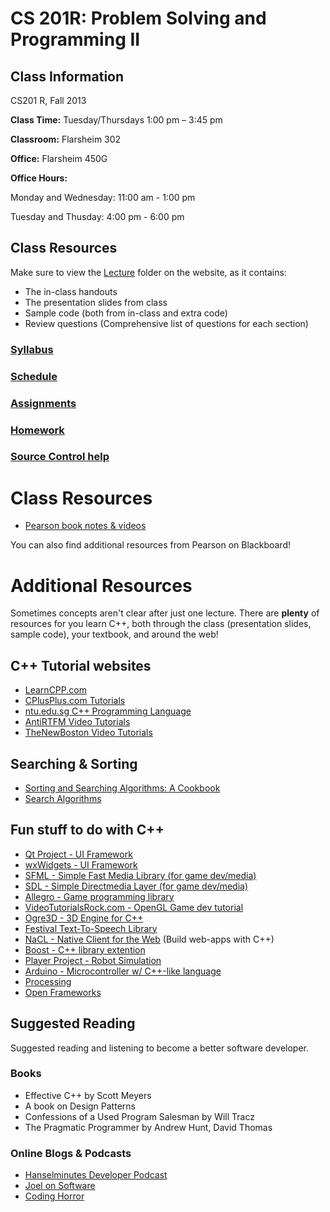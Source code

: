 # CS 201R: Problem Solving and Programming II

## Class Information

CS201 R, Fall 2013

**Class Time:** Tuesday/Thursdays 1:00 pm – 3:45 pm

**Classroom:** Flarsheim 302

**Office:** Flarsheim 450G

**Office Hours:**

Monday and Wednesday: 11:00 am - 1:00 pm

Tuesday and Thusday: 4:00 pm - 6:00 pm

## Class Resources

Make sure to view the [Lecture](https://github.com/Moosader/Problem-Solving-and-Programming-II/tree/master/Lecture)
folder on the website, as it contains:
* The in-class handouts
* The presentation slides from class
* Sample code (both from in-class and extra code)
* Review questions (Comprehensive list of questions for each section)

### [Syllabus](https://github.com/Moosader/Problem-Solving-and-Programming-II/blob/master/Syllabus.odt?raw=true)

### [Schedule](https://github.com/Moosader/Problem-Solving-and-Programming-II/blob/master/Schedule.ods?raw=true)

### [Assignments](https://github.com/Moosader/Problem-Solving-and-Programming-II/tree/master/Assignments)

### [Homework](https://github.com/Moosader/Problem-Solving-and-Programming-II/tree/master/Homework)

### [Source Control help](https://github.com/Moosader/Problem-Solving-and-Programming-II/tree/master/Source%20Control)

# Class Resources
* [Pearson book notes & videos](http://wps.pearsoned.com/wps/media/access/Pearson_Default/14142/14481673/login.html)

You can also find additional resources from Pearson on Blackboard!

# Additional Resources

Sometimes concepts aren't clear after just one lecture. There are **plenty** of
resources for you learn C++, both through the class (presentation slides, sample code),
your textbook, and around the web!

## C++ Tutorial websites
* [LearnCPP.com](http://www.learncpp.com/)
* [CPlusPlus.com Tutorials](http://www.cplusplus.com/doc/tutorial/)
* [ntu.edu.sg C++ Programming Language](http://www.ntu.edu.sg/home/ehchua/programming/cpp/cp1_Basics.html)
* [AntiRTFM Video Tutorials](http://www.youtube.com/antirtfm)
* [TheNewBoston Video Tutorials](http://www.youtube.com/thenewboston)

## Searching & Sorting
* [Sorting and Searching Algorithms: A Cookbook](http://www.cs.auckland.ac.nz/~jmor159/PLDS210/niemann/s_man.htm)
* [Search Algorithms](http://www.cs.cmu.edu/~./awm/tutorials/search.html)

## Fun stuff to do with C++
* [Qt Project - UI Framework](http://qt-project.org/)
* [wxWidgets - UI Framework](http://www.wxwidgets.org/)
* [SFML - Simple Fast Media Library (for game dev/media)](http://sfml-dev.org/)
* [SDL - Simple Directmedia Layer (for game dev/media)](http://www.libsdl.org/)
* [Allegro - Game programming library](http://alleg.sourceforge.net/)
* [VideoTutorialsRock.com - OpenGL Game dev tutorial](http://videotutorialsrock.com/)
* [Ogre3D - 3D Engine for C++](http://www.ogre3d.org/)
* [Festival Text-To-Speech Library](http://www.cstr.ed.ac.uk/projects/festival/)
* [NaCL - Native Client for the Web](https://developers.google.com/native-client/) (Build web-apps with C++)
* [Boost - C++ library extention](http://www.boost.org/)
* [Player Project - Robot Simulation](http://playerstage.sourceforge.net/index.php?src=index)
* [Arduino - Microcontroller w/ C++-like language](http://www.arduino.cc/)
* [Processing](http://www.processing.org/reference/libraries/)
* [Open Frameworks](http://www.openframeworks.cc/)

## Suggested Reading

Suggested reading and listening to become a better software developer.

### Books
* Effective C++ by Scott Meyers
* A book on Design Patterns
* Confessions of a Used Program Salesman by Will Tracz
* The Pragmatic Programmer by Andrew Hunt, David Thomas

### Online Blogs & Podcasts
* [Hanselminutes Developer Podcast](http://hanselminutes.com/)
* [Joel on Software](http://www.joelonsoftware.com/)
* [Coding Horror](http://www.codinghorror.com/blog/)
